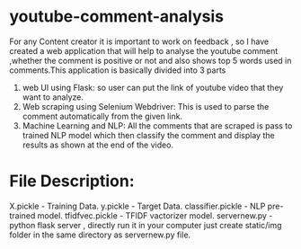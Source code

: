 # youtube-comment-analysis

For any Content creator it is important to work on feedback , so I have created a web application that will help to analyse the youtube comment ,whether the comment is positive or not and also shows top 5 words used in comments.This application is basically divided into 3 parts
1. web UI using Flask:
  so user can put the link of youtube video that they want to analyze.
2. Web scraping using Selenium Webdriver:
  This is used to parse the comment automatically from the given link.
3. Machine Learning and NLP:
  All the comments that are scraped is pass to trained NLP model which then classify the comment and display the results as shown at the end of the video. 


# File Description:

X.pickle - Training Data.
y.pickle - Target Data.
classifier.pickle - NLP pre-trained model.
tfidfvec.pickle - TFIDF vactorizer model.
servernew.py - python flask server , directly run it in your computer just create static/img folder in the same directory as servernew.py file.
